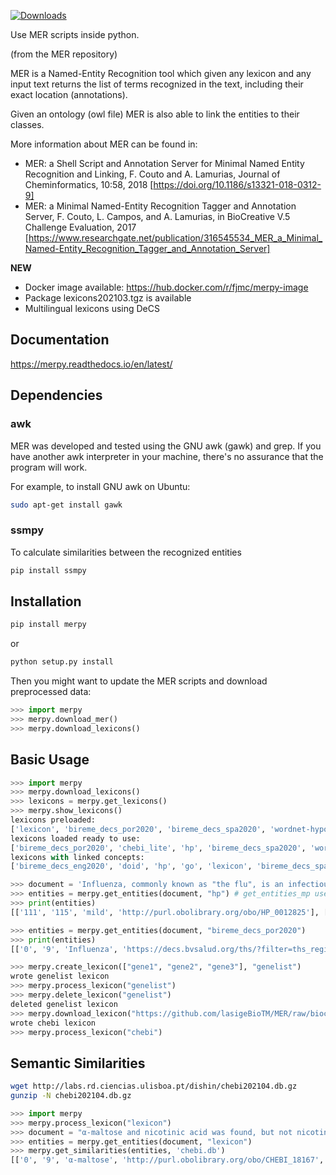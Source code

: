 [![Downloads](https://pepy.tech/badge/merpy)](https://pepy.tech/project/merpy)

Use MER scripts inside python.


(from the MER repository)

MER is a Named-Entity Recognition tool which given any lexicon and any input text returns the list of 
terms recognized in the text, including their exact location (annotations).

Given an ontology (owl file) MER is also able to link the entities to their classes.

More information about MER can be found in:
- MER: a Shell Script and Annotation Server for Minimal Named Entity Recognition and Linking, F. Couto and A. Lamurias, Journal of Cheminformatics, 10:58, 2018
[https://doi.org/10.1186/s13321-018-0312-9]
- MER: a Minimal Named-Entity Recognition Tagger and Annotation Server, F. Couto, L. Campos, and A. Lamurias, in BioCreative V.5 Challenge Evaluation, 2017
[https://www.researchgate.net/publication/316545534_MER_a_Minimal_Named-Entity_Recognition_Tagger_and_Annotation_Server]


**NEW**
- Docker image available: https://hub.docker.com/r/fjmc/merpy-image
- Package lexicons202103.tgz is available
- Multilingual lexicons using DeCS

## Documentation

https://merpy.readthedocs.io/en/latest/

## Dependencies

### awk

MER was developed and tested using the GNU awk (gawk) and grep. If you have another awk interpreter in your machine, there's no assurance that the program will work.

For example, to install GNU awk on Ubuntu:

```bash
sudo apt-get install gawk
```

### ssmpy

To calculate similarities between the recognized entities

```bash
pip install ssmpy
```


## Installation
```bash
pip install merpy
```
or

```bash
python setup.py install
```

Then you might want to update the MER scripts and download preprocessed data:
```python
>>> import merpy
>>> merpy.download_mer()
>>> merpy.download_lexicons()
```


## Basic Usage

```python
>>> import merpy
>>> merpy.download_lexicons()
>>> lexicons = merpy.get_lexicons()
>>> merpy.show_lexicons()
lexicons preloaded:
['lexicon', 'bireme_decs_por2020', 'bireme_decs_spa2020', 'wordnet-hyponym', 'radlex', 'doid', 'bireme_decs_eng2020', 'go', 'hp', 'chebi_lite']
lexicons loaded ready to use:
['bireme_decs_por2020', 'chebi_lite', 'hp', 'bireme_decs_spa2020', 'wordnet-hyponym', 'doid', 'lexicon', 'radlex', 'go', 'bireme_decs_eng2020']
lexicons with linked concepts:
['bireme_decs_eng2020', 'doid', 'hp', 'go', 'lexicon', 'bireme_decs_spa2020', 'bireme_decs_por2020', 'radlex', 'chebi_lite']

>>> document = 'Influenza, commonly known as "the flu", is an infectious disease caused by an influenza virus. Symptoms can be mild to severe. The most common symptoms include: a high fever, runny nose, sore throat, muscle pains, headache, coughing, and feeling tired ... Acetylcysteine for reducing the oxygen transport and caffeine to stimulate ... fever, tachypnea ... fiebre, taquipnea ... febre, taquipneia' 
>>> entities = merpy.get_entities(document, "hp") # get_entities_mp uses multiprocessing (set n_cores param)
>>> print(entities)
[['111', '115', 'mild', 'http://purl.obolibrary.org/obo/HP_0012825'], ['119', '125', 'severe', 'http://purl.obolibrary.org/obo/HP_0012828'], ['168', '173', 'fever', 'http://purl.obolibrary.org/obo/HP_0001945'], ['181', '185', 'nose', 'http://purl.obolibrary.org/obo/UBERON_0000004'], ['200', '206', 'muscle', 'http://purl.obolibrary.org/obo/UBERON_0005090'], ['214', '222', 'headache', 'http://purl.obolibrary.org/obo/HP_0002315'], ['224', '232', 'coughing', 'http://purl.obolibrary.org/obo/HP_0012735'], ['246', '251', 'tired', 'http://purl.obolibrary.org/obo/HP_0012378'], ['288', '294', 'oxygen', 'http://purl.obolibrary.org/obo/CHEBI_15379'], ['295', '304', 'transport', 'http://purl.obolibrary.org/obo/GO_0006810'], ['335', '340', 'fever', 'http://purl.obolibrary.org/obo/HP_0001945'], ['342', '351', 'tachypnea', 'http://purl.obolibrary.org/obo/HP_0002789'], ['175', '185', 'runny nose', 'http://purl.obolibrary.org/obo/HP_0031417'], ['187', '198', 'sore throat', 'http://purl.obolibrary.org/obo/HP_0033050']]

>>> entities = merpy.get_entities(document, "bireme_decs_por2020") 
>>> print(entities)
[['0', '9', 'Influenza', 'https://decs.bvsalud.org/ths/?filter=ths_regid&q=D007251'], ['78', '87', 'influenza', 'https://decs.bvsalud.org/ths/?filter=ths_regid&q=D007251'], ['378', '383', 'febre', 'https://decs.bvsalud.org/ths/?filter=ths_regid&q=D005334'], ['385', '395', 'taquipneia', 'https://decs.bvsalud.org/ths/?filter=ths_regid&q=D059246']]

>>> merpy.create_lexicon(["gene1", "gene2", "gene3"], "genelist")
wrote genelist lexicon
>>> merpy.process_lexicon("genelist")
>>> merpy.delete_lexicon("genelist")
deleted genelist lexicon
>>> merpy.download_lexicon("https://github.com/lasigeBioTM/MER/raw/biocreative2017/data/ChEBI.txt", "chebi")
wrote chebi lexicon
>>> merpy.process_lexicon("chebi")
```

## Semantic Similarities 

```bash
wget http://labs.rd.ciencias.ulisboa.pt/dishin/chebi202104.db.gz
gunzip -N chebi202104.db.gz
```

```python
>>> import merpy
>>> merpy.process_lexicon("lexicon")
>>> document = "α-maltose and nicotinic acid was found, but not nicotinic acid D-ribonucleotide"
>>> entities = merpy.get_entities(document, "lexicon") 
>>> merpy.get_similarities(entities, 'chebi.db')
[['0', '9', 'α-maltose', 'http://purl.obolibrary.org/obo/CHEBI_18167', 0.02834388514184269], ['14', '28', 'nicotinic acid', 'http://purl.obolibrary.org/obo/CHEBI_15940', 0.07402224403263755], ['48', '62', 'nicotinic acid', 'http://purl.obolibrary.org/obo/CHEBI_15940', 0.07402224403263755], ['48', '79', 'nicotinic acid D-ribonucleotide', 'http://purl.obolibrary.org/obo/CHEBI_15763', 0.07402224403263755]]

```
